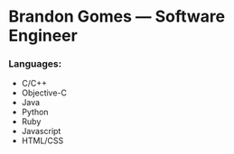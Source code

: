 # Brandon Gomes — Software Engineer

### Languages:
* C/C++
* Objective-C
* Java
* Python
* Ruby
* Javascript
* HTML/CSS

